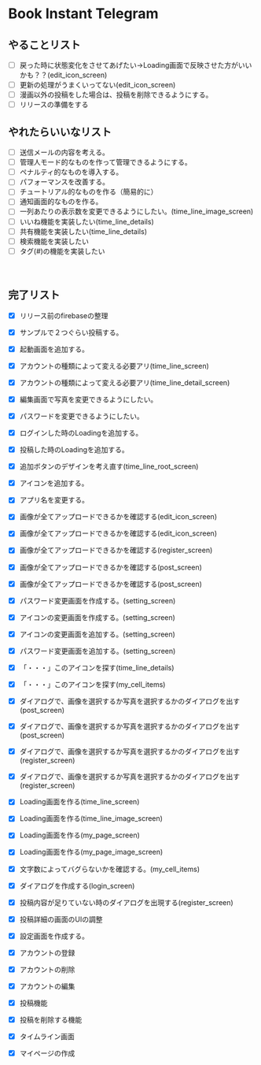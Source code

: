 # Book Instant Telegram

## やることリスト
- [ ] 戻った時に状態変化をさせてあげたい→Loading画面で反映させた方がいいかも？？(edit_icon_screen)
- [ ] 更新の処理がうまくいってない(edit_icon_screen)
- [ ] 漫画以外の投稿をした場合は、投稿を削除できるようにする。
- [ ] リリースの準備をする

## やれたらいいなリスト
- [ ] 送信メールの内容を考える。
- [ ] 管理人モード的なものを作って管理できるようにする。
- [ ] ペナルティ的なものを導入する。
- [ ] パフォーマンスを改善する。 
- [ ] チュートリアル的なものを作る（簡易的に）
- [ ] 通知画面的なものを作る。
- [ ] 一列あたりの表示数を変更できるようにしたい。(time_line_image_screen)
- [ ] いいね機能を実装したい(time_line_details)
- [ ] 共有機能を実装したい(time_line_details)
- [ ] 検索機能を実装したい
- [ ] タグ(#)の機能を実装したい

　
## 完了リスト
- [x] リリース前のfirebaseの整理
- [x] サンプルで２つぐらい投稿する。
- [x] 起動画面を追加する。
- [x] アカウントの種類によって変える必要アリ(time_line_screen)
- [x] アカウントの種類によって変える必要アリ(time_line_detail_screen)
- [x] 編集画面で写真を変更できるようにしたい。
- [x] パスワードを変更できるようにしたい。
- [x] ログインした時のLoadingを追加する。
- [x] 投稿した時のLoadingを追加する。
- [x] 追加ボタンのデザインを考え直す(time_line_root_screen)
- [x] アイコンを追加する。
- [x] アプリ名を変更する。
- [x] 画像が全てアップロードできるかを確認する(edit_icon_screen)
- [x] 画像が全てアップロードできるかを確認する(edit_icon_screen)
- [x] 画像が全てアップロードできるかを確認する(register_screen)
- [x] 画像が全てアップロードできるかを確認する(post_screen)
- [x] 画像が全てアップロードできるかを確認する(post_screen)
- [x] パスワード変更画面を作成する。(setting_screen)
- [x] アイコンの変更画面を作成する。(setting_screen)
- [x] アイコンの変更画面を追加する。(setting_screen)
- [x] パスワード変更画面を追加する。(setting_screen)
- [x] 「・・・」このアイコンを探す(time_line_details)
- [x] 「・・・」このアイコンを探す(my_cell_items)
- [x] ダイアログで、画像を選択するか写真を選択するかのダイアログを出す(post_screen)
- [x] ダイアログで、画像を選択するか写真を選択するかのダイアログを出す(post_screen)
- [x] ダイアログで、画像を選択するか写真を選択するかのダイアログを出す(register_screen)
- [x] ダイアログで、画像を選択するか写真を選択するかのダイアログを出す(register_screen)
- [x] Loading画面を作る(time_line_screen)
- [x] Loading画面を作る(time_line_image_screen)
- [x] Loading画面を作る(my_page_screen)
- [x] Loading画面を作る(my_page_image_screen)
- [x] 文字数によってバグらないかを確認する。(my_cell_items)
- [x] ダイアログを作成する(login_screen)
- [x] 投稿内容が足りていない時のダイアログを出現する(register_screen)
- [x] 投稿詳細の画面のUIの調整
- [x] 設定画面を作成する。
- [x] アカウントの登録
- [x] アカウントの削除
- [x] アカウントの編集
- [x] 投稿機能
- [x] 投稿を削除する機能
- [x] タイムライン画面
- [x] マイページの作成


